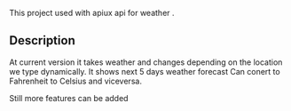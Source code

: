 This project used with apiux api for weather .

## Description
At current version it takes weather and changes depending on the location we type dynamically. 
It shows next 5 days weather forecast
Can conert to Fahrenheit to Celsius and viceversa.

Still more features can be added

